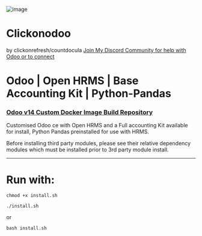 <!-- # ! Branch 15.0 is currently broken, if you want to use v15.0, pull from dev, but be warned this branch is undergoing regular changes.

use these details for initial set up on v15

- email: admin
- password: admin
- ! change after installing -->

![image](https://user-images.githubusercontent.com/72121107/114523314-789a0100-9c44-11eb-996a-47d8224635c7.png)

# Clickonodoo

by clickonrefresh/countdocula
[Join My Discord Community for help with Odoo or to connect](https://discord.gg/46kKJ5VeHt)

# Odoo | Open HRMS | Base Accounting Kit | Python-Pandas

### [Odoo v14 Custom Docker Image Build Repository](https://github.com/clickonrefresh/clickonodoo/pkgs/container/clickonodoo)

Customised Odoo ce with Open HRMS and a Full accounting Kit available for install, Python Pandas preinstalled for use with HRMS.

Before installing third party modules, please see their relative dependency modules which must be installed prior to 3rd party module install.

---

# Run with:

```
chmod +x install.sh
```

```
./install.sh
```

or

``` bash install.sh ```




<!-- # How to update this image via Dockerfile

Make sure your Dockerfile, entrypoint.sh, odoo.conf and wait-for-psql.py files are up to date with the latest (official Odoo docker repo)[https://github.com/odoo/docker]

## The following customizations must be included in the following files for customization:

### Dockerfile

```
python3-pandas \
```

...
....
...

# How to use this repo image

## Login to your respective container registry

`docker login <registry url>`

## Change directory into the Dockerfile location

`cd DockerBuild/14.0/`

## Build the image from the Dockerfile

`docker build -t ghcr.io/clickonrefresh/clickonodoo .`

### where -t is to tag the image, default is latest or main depending on container registry.

### the period at the end of the line is to specify that the Dockerfile be built from the current file path.

## Build the image with a different tag

`docker build -t ghcr.io/clickonrefresh/clickonodoo:dev .`
`docker build -t ghcr.io/clickonrefresh/clickonodoo:staging .`
`docker build -t ghcr.io/clickonrefresh/clickonodoo:14.0 .`

#### and so on

## Finally push your changes to the registry

`docker push ghcr.io/clickonrefresh/clickonodoo`
fails with bad credential setup

# How to scaffold a new app using docker

## Enter the container

`docker exec -u root -it <containerID> /bin/bash`

## Inside the container, run

`/usr/bin/odoo scaffold <yourappname> /mnt/extra-addons`

### If you have used this repo to create an app then your newly creted app will appear in the project folders under odo/addons. This external path has been mapped to /mnt/extra-addons inside the container.

## Now change the file permissions to allow editing

`sudo chown -R $USER:$USER <yourappname>` -->

